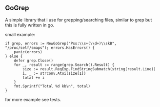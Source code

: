 ## GoGrep

A simple library that i use for grepping/searching files, similar to grep but this is fully written in go.

small example:

```
if grep, errors := NewGoGrep("Pss:\\s+(\\d+)\\skB", "/proc/self/smaps"); errors.HasErrors() {
    panic(errors) 
} else {
    defer grep.Close()
    for _, result := range(grep.Search().Result) {
        size := result.RegExp.FindStringSubmatch(string(result.Line))
        i, _ := strconv.Atoi(size[1])
        total += i
    }
    fmt.Sprintf("Total %d kb\n", total)
}
```

for more example see tests.